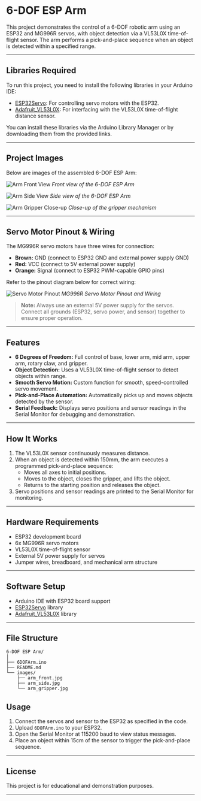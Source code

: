 # 6-DOF ESP Arm

This project demonstrates the control of a 6-DOF robotic arm using an ESP32 and MG996R servos, with object detection via a VL53L0X time-of-flight sensor. The arm performs a pick-and-place sequence when an object is detected within a specified range.

---

## Libraries Required

To run this project, you need to install the following libraries in your Arduino IDE:

- [ESP32Servo](https://github.com/jkb-git/ESP32Servo): For controlling servo motors with the ESP32.
- [Adafruit_VL53L0X](https://github.com/adafruit/Adafruit_VL53L0X): For interfacing with the VL53L0X time-of-flight distance sensor.

You can install these libraries via the Arduino Library Manager or by downloading them from the provided links.

---

## Project Images

Below are images of the assembled 6-DOF ESP Arm:

![Arm Front View](images/arm_front.jpg)
*Front view of the 6-DOF ESP Arm*

![Arm Side View](images/arm_side.jpg)
*Side view of the 6-DOF ESP Arm*

![Arm Gripper Close-up](images/arm_gripper.jpg)
*Close-up of the gripper mechanism*

---

## Servo Motor Pinout & Wiring

The MG996R servo motors have three wires for connection:

- **Brown:** GND (connect to ESP32 GND and external power supply GND)
- **Red:** VCC (connect to 5V external power supply)
- **Orange:** Signal (connect to ESP32 PWM-capable GPIO pins)

Refer to the pinout diagram below for correct wiring:

![Servo Motor Pinout](images/servo-pinout.png)
*MG996R Servo Motor Pinout and Wiring*

> **Note:** Always use an external 5V power supply for the servos. Connect all grounds (ESP32, servo power, and sensor) together to ensure proper operation.

---

## Features

- **6 Degrees of Freedom:** Full control of base, lower arm, mid arm, upper arm, rotary claw, and gripper.
- **Object Detection:** Uses a VL53L0X time-of-flight sensor to detect objects within range.
- **Smooth Servo Motion:** Custom function for smooth, speed-controlled servo movement.
- **Pick-and-Place Automation:** Automatically picks up and moves objects detected by the sensor.
- **Serial Feedback:** Displays servo positions and sensor readings in the Serial Monitor for debugging and demonstration.

---

## How It Works

1. The VL53L0X sensor continuously measures distance.
2. When an object is detected within 150mm, the arm executes a programmed pick-and-place sequence:
   - Moves all axes to initial positions.
   - Moves to the object, closes the gripper, and lifts the object.
   - Returns to the starting position and releases the object.
3. Servo positions and sensor readings are printed to the Serial Monitor for monitoring.

---

## Hardware Requirements

- ESP32 development board
- 6x MG996R servo motors
- VL53L0X time-of-flight sensor
- External 5V power supply for servos
- Jumper wires, breadboard, and mechanical arm structure

---

## Software Setup

- Arduino IDE with ESP32 board support
- [ESP32Servo](https://github.com/jkb-git/ESP32Servo) library
- [Adafruit_VL53L0X](https://github.com/adafruit/Adafruit_VL53L0X) library

---

## File Structure

```
6-DOF ESP Arm/
│
├── 6DOFArm.ino
├── README.md
└── images/
    ├── arm_front.jpg
    ├── arm_side.jpg
    └── arm_gripper.jpg
```

## Usage

1. Connect the servos and sensor to the ESP32 as specified in the code.
2. Upload `6DOFArm.ino` to your ESP32.
3. Open the Serial Monitor at 115200 baud to view status messages.
4. Place an object within 15cm of the sensor to trigger the pick-and-place sequence.

---

## License

This project is for educational and demonstration purposes.

---